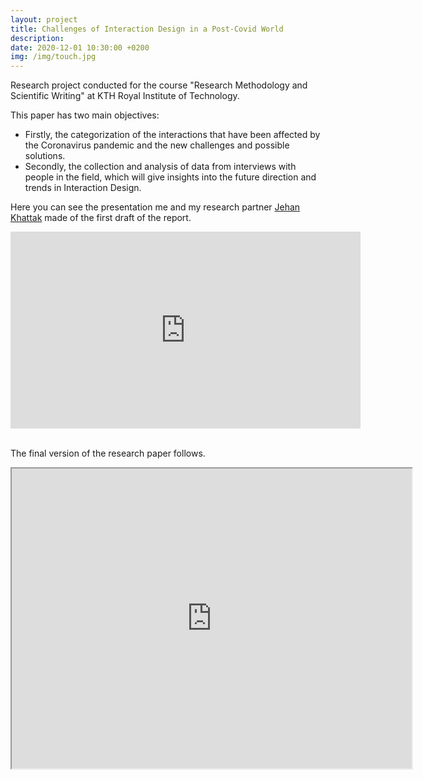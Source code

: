 ```yaml
---
layout: project
title: Challenges of Interaction Design in a Post-Covid World
description: 
date: 2020-12-01 10:30:00 +0200
img: /img/touch.jpg
---
```


Research project conducted for the course "Research Methodology and Scientific Writing" at KTH Royal Institute of Technology.

This paper has two main objectives: 
- Firstly, the categorization of the interactions that have been affected by the Coronavirus pandemic and the new challenges and possible solutions. 
- Secondly, the collection and analysis of data from interviews with people in the field, which will give insights into the future direction and trends in Interaction Design.

Here you can see the presentation me and my research partner <a href="https://www.linkedin.com/in/jehan-khattak-44b20b118/">Jehan Khattak</a> made of the first draft of the report.

<div class="video-container">
<iframe width="560" height="315" src="https://www.youtube.com/embed/SeOgNdQhZHs" title="YouTube video player" frameborder="0" allow="accelerometer; autoplay; clipboard-write; encrypted-media; gyroscope; picture-in-picture" allowfullscreen></iframe>
</div>
<br />

The final version of the research paper follows.

<div class="cv-container">
<iframe src="https://drive.google.com/file/d/1JRt4JrG_x051lTBoisi-1bNbVaH6aCHu/preview" width="640" height="480"></iframe>
</div>
